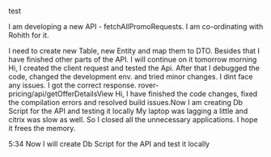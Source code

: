 test

I am developing a new API - fetchAllPromoRequests. I am co-ordinating with Rohith for it.

I need to create new Table, new Entity and map them to DTO. Besides that I have finished other parts of the API.
I will continue on it tomorrow morning
Hi, I created the client request and tested the Api. After that I debugged the code, changed the development env. and tried minor changes. I dint face any issues. I got the correct response. 
rover-pricing/api/getOfferDetailsView
Hi, I have finished the code changes, fixed the compilation errors and resolved build issues.Now I am creating Db Script for the API and testing it locally
My laptop was lagging a little and citrix was slow as well. So I closed all the unnecessary applications. I hope it frees the memory.





5:34
Now I will create Db Script for the API and test it locally
